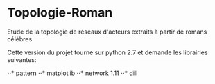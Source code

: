 # Topologie-Roman
Etude de la topologie de réseaux d'acteurs extraits à partir de romans célèbres

Cette version du projet tourne sur python 2.7 et demande les librairies suivantes: 

⋅⋅* pattern
⋅⋅* matplotlib
⋅⋅* network 1.11
⋅⋅* dill


